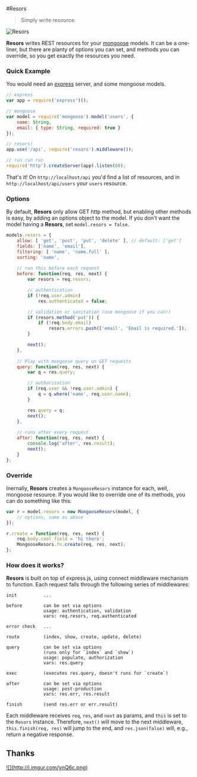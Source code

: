 #Resors

> Simply write resource.

![Resors](https://raw.github.com/eyy/resors/master/resors.png)

**Resors** writes REST resources for your [mongoose](http://mongoosejs.com/) models. It can be a one-liner, but there are planty of options you can set, and methods you can override, so you get exactly the resources you need.

### Quick Example
You would need an [express](http://expressjs.com/) server, and some mongoose models.
```js
// express
var app = require('express')();

// mongoose
var model = require('mongoose').model('users', {
    name: String,
    email: { type: String, required: true }
});

// resors!
app.use('/api', require('resors').middleware());

// run run run
require('http').createServer(app).listen(80);
```
That's it! On `http://localhost/api` you'd find a list of resources,
and in `http://localhost/api/users` your `users` resource.

### Options
By default, **Resors** only allow GET http method, but enabling other methods is easy, by adding an options object to the model. If you don't want the model having a **Resors**, set `model.resors = false`.
```js
models.resors = {
    allow: [ 'get', 'post', 'put', 'delete' ], // default: ['get']
    fields: ['name', 'email'],
    filtering: [ 'name', 'name.full' ],
    sorting: 'name',
    
    // run this before each request
    before: function(req, res, next) {
        var resors = req.resors;

        // authentication
        if (!req.user.admin)
            res.authenticated = false;

        // validation or sanitation (use mongoose if you can!)
        if (resors.method('put')) {
            if (!req.body.email)
                resors.errors.push(['email', 'Email is required.']);
        }

        next();
    },
    
    // Play with mongoose query on GET requests
    query: function(req, res, next) {
        var q = res.query;

        // authorization
        if (req.user && !req.user.admin) {
            q = q.where('name', req.user.name);
        }

        res.query = q;
        next();
    },
    
    // runs after every request
    after: function(req, res, next) {
        console.log('after', res.result);
        next();
    }
};
```

### Override
Inernally, **Resors** creates a `MongooseResors` instance for each, well, mongoose resource.
If you would like to override one of its methods, you can do something like this:
```js
var r = model.resors = new MongooseResors(model, {
    // options, same as above
});

r.create = function(req, res, next) {
    req.body.cool_field = 'hi there';
    MongooseResors.fn.create(req, res, next);
};
```

### How does it works?
**Resors** is built on top of express.js, using connect middleware mechanism to function.
Each request falls through the following series of middlewares:
```
init          ...

before        can be set via options
              usage: authentication, validation
              vars: req.resors, req.authenticated

error check   ...

route         (index, show, create, update, delete)

query         can be set via options
              (runs only for `index` and `show`)
              usage: populate, authorization
              vars: res.query

exec          (executes res.query, doesn't runs for `create`)

after         can be set via options
              usage: post-production
              vars: res.err, res.result

finish        (send res.err or err.result)
```
Each middleware receives `req`, `res`, and `next` as params, and `this` is set to the `Resors` instance.
Therefore, `next()` will move to the next middleware, `this.finish(req, res)` will jump to the end,
and `res.json(false)` will, e.g., return a negative response.


Thanks
---
<a id="stormlogo" href="http://www.jetbrains.com/webstorm/" alt="Smart IDE for web development with HTML Editor, CSS &amp; JavaScript support" title="Smart IDE for web development with HTML Editor, CSS &amp; JavaScript support">
  ![](http://i.imgur.com/ynQ6c.png)
</a>
